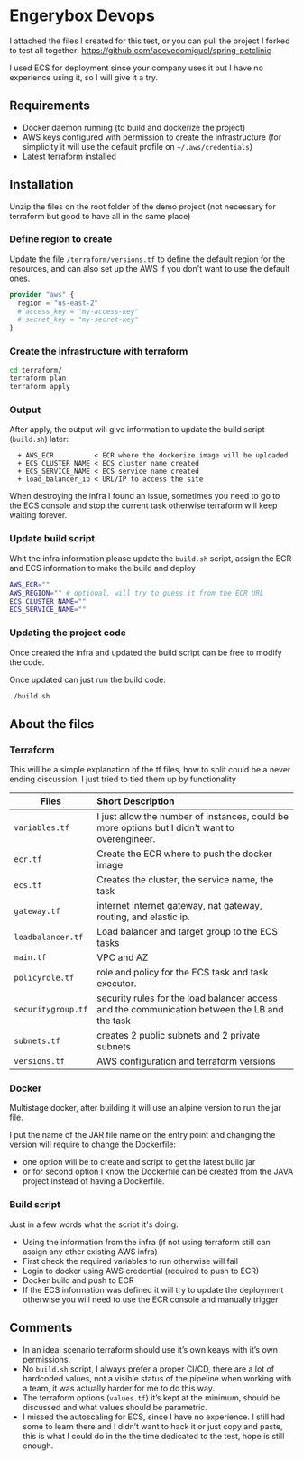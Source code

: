 # Engerybox Devops

I attached the files I created for this test, or you can pull the project I forked to test all together: https://github.com/acevedomiguel/spring-petclinic

I used ECS for deployment since your company uses it but I have no experience using it, so I will give it a try.

## Requirements
* Docker daemon running (to build and dockerize the project)
* AWS keys configured with permission to create the infrastructure (for simplicity it will use the default profile on `~/.aws/credentials`)
* Latest terraform installed

## Installation
Unzip the files on the root folder of the demo project (not necessary for terraform but good to have all in the same place)

### Define region to create
Update the file `/terraform/versions.tf` to define the default region for the resources, and can also set up the AWS if you don't want to use the default ones.


```terraform
provider "aws" {
  region = "us-east-2"
  # access_key = "my-access-key"
  # secret_key = "my-secret-key"
}
```

### Create the infrastructure with terraform
```bash
cd terraform/
terraform plan
terraform apply
```

### Output
After apply, the output will give information to update the build script (`build.sh`) later:
```
  + AWS_ECR          < ECR where the dockerize image will be uploaded
  + ECS_CLUSTER_NAME < ECS cluster name created
  + ECS_SERVICE_NAME < ECS service name created
  + load_balancer_ip < URL/IP to access the site
```

When destroying the infra I found an issue, sometimes you need to go to the ECS console and stop the current task otherwise terraform will keep waiting forever.

### Update build script
Whit the infra information please update the `build.sh` script, assign the ECR and ECS information to make the build and deploy

```bash
AWS_ECR="" 
AWS_REGION="" # optional, will try to guess it from the ECR URL
ECS_CLUSTER_NAME=""
ECS_SERVICE_NAME=""
```

### Updating the project code
Once created the infra and updated the build script can be free to modify the code.

Once updated can just run the build code:
```bash
./build.sh
```

## About the files
### Terraform
This will be a simple explanation of the tf files, how to split could be a never ending discussion, I just tried to tied them up by functionality

| Files     | Short Description           |
| --------- |:-------------|
| `variables.tf` | I just allow the number of instances, could be more options but I didn't want to overengineer.
| `ecr.tf` | Create the ECR where to push the docker image
| `ecs.tf` | Creates the cluster, the service name, the task
| `gateway.tf` | internet internet gateway, nat gateway, routing, and elastic ip.
| `loadbalancer.tf` | Load balancer and target group to the ECS tasks
| `main.tf` | VPC and AZ
| `policyrole.tf` | role and policy for the ECS task and task executor.
| `securitygroup.tf` | security rules for the load balancer access and the communication between the LB and the task
| `subnets.tf` | creates 2 public subnets and 2 private subnets
| `versions.tf` | AWS configuration and terraform versions

### Docker
Multistage docker, after building it will use an alpine version to run the jar file.

I put the name of the JAR file name on the entry point and changing the version will require to change the Dockerfile:
* one option will be to create and script to get the latest build jar 
* or for second option I know the Dockerfile can be created from the JAVA project instead of having a Dockerfile.

### Build script
Just in a few words what the script it's doing:
* Using the information from the infra (if not using terraform still can assign any other existing AWS infra)
* First check the required variables to run otherwise will fail
* Login to docker using AWS credential (required to push to ECR)
* Docker build and push to ECR
* If the ECS information was defined it will try to update the deployment otherwise you will need to use the ECR console and manually trigger

## Comments
* In an ideal scenario terraform should use it’s own keays with it’s own permissions.
* No `build.sh` script, I always prefer a proper CI/CD, there are a lot of hardcoded values, not a visible status of the pipeline when working with a team, it was actually harder for me to do this way.
* The terraform options (`values.tf`) it’s kept at the minimum, should be discussed and what values should be parametric.
* I missed the autoscaling for ECS, since I have no experience. I still had some to learn there and I didn’t want to hack it or just copy and paste, this is what I could do in the the time dedicated to the test, hope is still enough.

